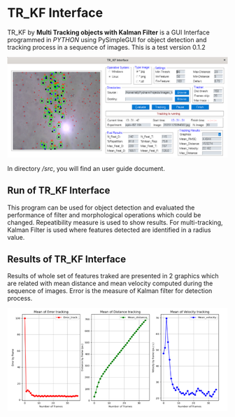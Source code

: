 # TR_KF Interface
TR_KF by **Multi Tracking objects with Kalman Filter** is a GUI Interface programmed in *PYTHON* using PySimpleGUI for object detection and tracking process in a sequence of images.
This is a test version 0.1.2

![image info](./src/ima1.png)

In directory */src*, you will find an user guide document.

## Run of TR_KF Interface
This program can be used for object detection and evaluated the performance of filter and morphological operations which could be changed. Repeatibility measure is used to show results.
For multi-tracking, Kalman Filter is used where features detected are identified in a radius value. 

## Results of TR_KF Interface
Results of whole set of features traked are presented in 2 graphics which are related with mean distance and mean velocity computed during the sequence of images.
Error is the measure of Kalman filter for detection process.

![image info](./src/ima2.png)
